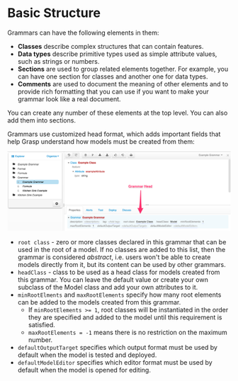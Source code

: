 # Basic Structure

Grammars can have the following elements in them:

* **Classes** describe complex structures that can contain features.
* **Data types** describe primitive types used as simple attribute values, such as strings or numbers.
* **Sections** are used to group related elements together. For example, you can have one section for classes and another one for data types.
* **Comments** are used to document the meaning of other elements and to provide rich formatting that you can use if you want to make your grammar look like a real document.

You can create any number of these elements at the top level. You can also add them into sections.

Grammars use customized head format, which adds important fields that help Grasp understand how models must be created from them:

![Grammar Head](img/GrammarHead.png)

* `root class` - zero or more classes declared in this grammar that can be used in the root of a model. If no classes are added to this list, then the grammar is considered *abstract*, i.e. users won't be able to create models directly from it, but its content can be used by other grammars.
* `headClass` - class to be used as a head class for models created from this grammar. You can leave the default value or create your own subclass of the Model class and add your own attributes to it.
* `minRootElments` and `maxRootElements` specify how many root elements can be added to the models created from this grammar.
    * If `minRootElements >= 1`, root classes will be instantiated in the order they are specified and added to the model until this requirement is satisfied.
    * `maxRootElements = -1` means there is no restriction on the maximum number.
* `defaultOutputTarget` specifies which output format must be used by default when the model is tested and deployed.
* `defaultModelEditor` specifies which editor format must be used by default when the model is opened for editing.
